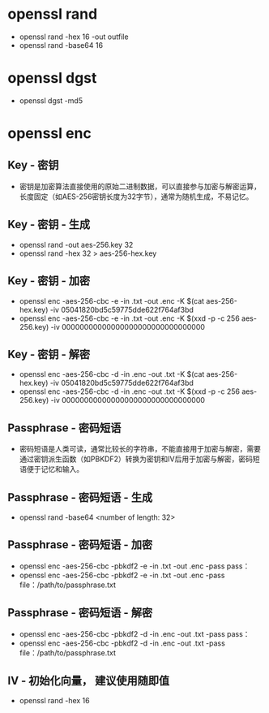 # openssl rand
- openssl rand -hex 16 -out outfile
- openssl rand -base64 16

# openssl dgst
- openssl dgst -md5 <file>

# openssl enc
## Key - 密钥
- 密钥是加密算法直接使用的原始二进制数据，可以直接参与加密与解密运算，长度固定（如AES-256密钥长度为32字节），通常为随机生成，不易记忆。
## Key - 密钥 - 生成
- openssl rand -out aes-256.key 32
- openssl rand -hex 32 > aes-256-hex.key
## Key - 密钥 - 加密
- openssl enc -aes-256-cbc -e -in <plain>.txt -out <encrypted>.enc -K $(cat aes-256-hex.key) -iv 05041820bd5c59775dde622f764af3bd
- openssl enc -aes-256-cbc -e -in <plain>.txt -out <encrypted>.enc -K $(xxd -p -c 256 aes-256.key) -iv 00000000000000000000000000000000
## Key - 密钥 - 解密
- openssl enc -aes-256-cbc -d -in <encrypted>.enc -out <plain>.txt -K $(cat aes-256-hex.key) -iv 05041820bd5c59775dde622f764af3bd
- openssl enc -aes-256-cbc -d -in <encrypted>.enc -out <plain>.txt -K $(xxd -p -c 256 aes-256.key) -iv 00000000000000000000000000000000

## Passphrase - 密码短语
- 密码短语是人类可读，通常比较长的字符串，不能直接用于加密与解密，需要通过密钥派生函数（如PBKDF2）转换为密钥和IV后用于加密与解密，密码短语便于记忆和输入。
## Passphrase - 密码短语 - 生成
- openssl rand -base64 <number of length: 32>
## Passphrase - 密码短语 - 加密
- openssl enc -aes-256-cbc -pbkdf2 -e -in <plain>.txt -out <encrypted>.enc -pass pass：<your passphrase>
- openssl enc -aes-256-cbc -pbkdf2 -e -in <plain>.txt -out <encrypted>.enc -pass file：/path/to/passphrase.txt
## Passphrase - 密码短语 - 解密
- openssl enc -aes-256-cbc -pbkdf2 -d -in <encrypted>.enc -out <plain>.txt -pass pass：<your passphrase>
- openssl enc -aes-256-cbc -pbkdf2 -d -in <encrypted>.enc -out <plain>.txt -pass file：/path/to/passphrase.txt

## IV - 初始化向量， 建议使用随即值
- openssl rand -hex 16
